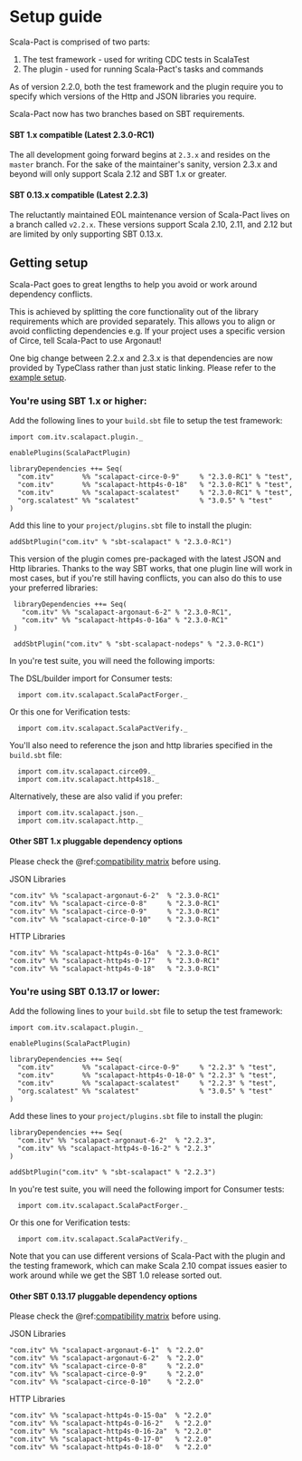 # Setup guide

Scala-Pact is comprised of two parts:

1. The test framework - used for writing CDC tests in ScalaTest
1. The plugin - used for running Scala-Pact's tasks and commands

As of version 2.2.0, both the test framework and the plugin require you to specify which versions of the Http and JSON libraries you require.

Scala-Pact now has two branches based on SBT requirements.

#### SBT 1.x compatible (Latest 2.3.0-RC1)

The all development going forward begins at `2.3.x` and resides on the `master` branch.
For the sake of the maintainer's sanity, version 2.3.x and beyond will only support Scala 2.12 and SBT 1.x or greater.

#### SBT 0.13.x compatible (Latest 2.2.3)

The reluctantly maintained EOL maintenance version of Scala-Pact lives on a branch called `v2.2.x`.
These versions support Scala 2.10, 2.11, and 2.12 but are limited by only supporting SBT 0.13.x.

## Getting setup

Scala-Pact goes to great lengths to help you avoid or work around dependency conflicts.

This is achieved by splitting the core functionality out of the library requirements which are provided separately. This allows you to align or avoid conflicting dependencies e.g. If your project uses a specific version of Circe, tell Scala-Pact to use Argonaut!

One big change between 2.2.x and 2.3.x is that dependencies are now provided by TypeClass rather than just static linking. Please refer to the [example setup](https://github.com/ITV/scala-pact/tree/master/example).

### You're using SBT 1.x or higher:

Add the following lines to your `build.sbt` file to setup the test framework:
```
import com.itv.scalapact.plugin._

enablePlugins(ScalaPactPlugin)
        
libraryDependencies ++= Seq(
  "com.itv"       %% "scalapact-circe-0-9"     % "2.3.0-RC1" % "test",
  "com.itv"       %% "scalapact-http4s-0-18"   % "2.3.0-RC1" % "test",
  "com.itv"       %% "scalapact-scalatest"     % "2.3.0-RC1" % "test",
  "org.scalatest" %% "scalatest"               % "3.0.5" % "test"
)
```

Add this line to your `project/plugins.sbt` file to install the plugin:
```
addSbtPlugin("com.itv" % "sbt-scalapact" % "2.3.0-RC1")
```
This version of the plugin comes pre-packaged with the latest JSON and Http libraries.
Thanks to the way SBT works, that one plugin line will work in most cases, but if you're still having conflicts, you can also do this to use your preferred libraries:

```
 libraryDependencies ++= Seq(
   "com.itv" %% "scalapact-argonaut-6-2" % "2.3.0-RC1",
   "com.itv" %% "scalapact-http4s-0-16a" % "2.3.0-RC1"
 )
 
 addSbtPlugin("com.itv" % "sbt-scalapact-nodeps" % "2.3.0-RC1")
```

In you're test suite, you will need the following imports:

The DSL/builder import for Consumer tests:
```
  import com.itv.scalapact.ScalaPactForger._
```
Or this one for Verification tests:
```
  import com.itv.scalapact.ScalaPactVerify._
``` 
You'll also need to reference the json and http libraries specified in the `build.sbt` file:
```
  import com.itv.scalapact.circe09._
  import com.itv.scalapact.http4s18._
```
Alternatively, these are also valid if you prefer:
```
  import com.itv.scalapact.json._
  import com.itv.scalapact.http._
```

#### Other SBT 1.x pluggable dependency options

Please check the @ref:[compatibility matrix](project-deps.md) before using.

JSON Libraries
```
"com.itv" %% "scalapact-argonaut-6-2"  % "2.3.0-RC1"
"com.itv" %% "scalapact-circe-0-8"     % "2.3.0-RC1"
"com.itv" %% "scalapact-circe-0-9"     % "2.3.0-RC1"
"com.itv" %% "scalapact-circe-0-10"    % "2.3.0-RC1"
```

HTTP Libraries
```
"com.itv" %% "scalapact-http4s-0-16a"  % "2.3.0-RC1"
"com.itv" %% "scalapact-http4s-0-17"   % "2.3.0-RC1"
"com.itv" %% "scalapact-http4s-0-18"   % "2.3.0-RC1"
```

### You're using SBT 0.13.17 or lower:

Add the following lines to your `build.sbt` file to setup the test framework:
```
import com.itv.scalapact.plugin._

enablePlugins(ScalaPactPlugin)
        
libraryDependencies ++= Seq(
  "com.itv"       %% "scalapact-circe-0-9"     % "2.2.3" % "test",
  "com.itv"       %% "scalapact-http4s-0-18-0" % "2.2.3" % "test",
  "com.itv"       %% "scalapact-scalatest"     % "2.2.3" % "test",
  "org.scalatest" %% "scalatest"               % "3.0.5" % "test"
)
```

Add these lines to your `project/plugins.sbt` file to install the plugin:
```
libraryDependencies ++= Seq(
  "com.itv" %% "scalapact-argonaut-6-2"  % "2.2.3",
  "com.itv" %% "scalapact-http4s-0-16-2" % "2.2.3"
)

addSbtPlugin("com.itv" % "sbt-scalapact" % "2.2.3")
```
In you're test suite, you will need the following import for Consumer tests:
```
  import com.itv.scalapact.ScalaPactForger._
```
Or this one for Verification tests:
```
  import com.itv.scalapact.ScalaPactVerify._
``` 

Note that you can use different versions of Scala-Pact with the plugin and the testing framework, which can make Scala 2.10 compat issues easier to work around while we get the SBT 1.0 release sorted out.

#### Other SBT 0.13.17 pluggable dependency options

Please check the @ref:[compatibility matrix](project-deps.md) before using.

JSON Libraries
```
"com.itv" %% "scalapact-argonaut-6-1"  % "2.2.0"
"com.itv" %% "scalapact-argonaut-6-2"  % "2.2.0"
"com.itv" %% "scalapact-circe-0-8"     % "2.2.0"
"com.itv" %% "scalapact-circe-0-9"     % "2.2.0"
"com.itv" %% "scalapact-circe-0-10"    % "2.2.0"
```

HTTP Libraries
```
"com.itv" %% "scalapact-http4s-0-15-0a"  % "2.2.0"
"com.itv" %% "scalapact-http4s-0-16-2"   % "2.2.0"
"com.itv" %% "scalapact-http4s-0-16-2a"  % "2.2.0"
"com.itv" %% "scalapact-http4s-0-17-0"   % "2.2.0"
"com.itv" %% "scalapact-http4s-0-18-0"   % "2.2.0"
```
